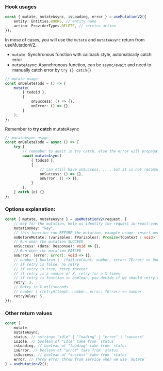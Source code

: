 ### Hook usages

```ts
const { mutate, mutateAsync, isLoading, error } = useMutationV2({
    entity: Entities.BOOKS, // entity name
    action: ProviderTypes.DELETE, // service action
});
```

In mose of cases, you will use the `mutate` and `mutateAsync` return from useMutationV2.

-   `mutate`: Synchronous function with callback style, automatically catch error
-   `mutateAsync`: Asynchronous function, can be `async/await` and need to manually catch error by `try {} catch{}`

```ts
// mutate usage
const onDeleteTodo = () => {
    mutate(
        { todoId },
        {
            onSuccess: () => {},
            onError: () => {},
        }
    );
};
```

Remember to **try catch** mutateAsync

```ts
// mutateAsync usage
const onDeleteTodo = async () => {
    try {
        // remember to await in try catch, else the error will propagate outside and make our app crash
        await mutateAsync(
            { todoId },
            {
                // can still have onSuccess, ..., but it is not recommend
                onSuccess: () => {},
                onError: () => {},
            }
        );
    } catch (e) {}
};
```

### Options explanation:

```ts
const { mutate, mutateAsync } = useMutationV2(request, {
    // key for the mutation, help us identify the request in react-query devtools
    mutationKey: "key",
    // this function run BEFORE the mutation, example usage: insert media before create assignment
    onBeforeMutate: (variables: TVariables): Promise<TContext | void> | TContext | void => {},
    // Run when the mutation SUCCEED
    onSuccess: (data: Response): void => {},
    // Run when the mutation FAILED
    onError: (error: Error): void => {},
    // number | boolean |  (failureCount: number, error: TError) => boolean)=> number | boolean
    // if retry is false, no retry
    // if retry is true, retry forever
    // if retry is a number of X, retry for a X times
    // if retry is function => boolean, you decide if we should retry or not
    retry: 3,
    // Retry in X miliseconds
    // number | (retryAttempt: number, error: TError) => number
    retryDelay: 5,
});
```

### Other return values

```ts
const {
    mutate,
    mutateAsync,
    status, // <string> "idle" | "loading" | "error" | "success"
    isIdle, // boolean of "idle" take from `status`
    isLoading, // boolean of "loading" take from `status`
    isError, // boolean of "error" take from `status`
    isSuccess, // boolean of "success" take from `status`
    error, // Throw error throw from service when we use `mutate`
} = useMutationV2();
```
